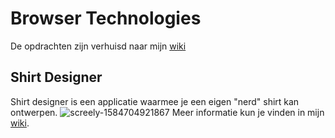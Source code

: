 # Browser Technologies
De opdrachten zijn verhuisd naar mijn [wiki](https://github.com/nlvo/browser-technologies-1920/wiki)

## Shirt Designer
Shirt designer is een applicatie waarmee je een eigen "nerd" shirt kan ontwerpen.
![screely-1584704921867](https://user-images.githubusercontent.com/8554238/77161127-36d27180-6aa9-11ea-822e-86201a5ad693.png)
Meer informatie kun je vinden in mijn [wiki](https://github.com/nlvo/browser-technologies-1920/wiki/Opdracht-2).
